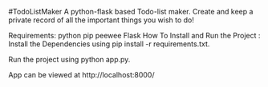 #TodoListMaker
A python-flask based Todo-list maker. Create and keep a private record of all the important things you wish to do!

Requirements:
python
pip
peewee
Flask
How To Install and Run the Project :
Install the Dependencies using pip install -r requirements.txt.

Run the project using python app.py.

App can be viewed at http://localhost:8000/
